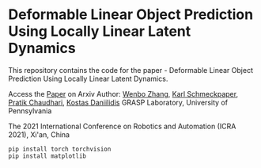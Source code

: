 # Deformable Linear Object Prediction Using Locally Linear Latent Dynamics

This repository contains the code for the paper - Deformable Linear Object Prediction Using Locally Linear Latent Dynamics.

Access the [Paper]() on Arxiv 
Author: [Wenbo Zhang](), [Karl Schmeckpaper](https://sites.google.com/view/karlschmeckpeper), [Pratik Chaudhari](https://pratikac.github.io/), [Kostas Daniilidis](https://www.cis.upenn.edu/~kostas/)
GRASP Laboratory, University of Pennsylvania

The 2021 International Conference on Robotics and Automation (ICRA 2021), Xi'an, China

```
pip install torch torchvision
pip install matplotlib
```
